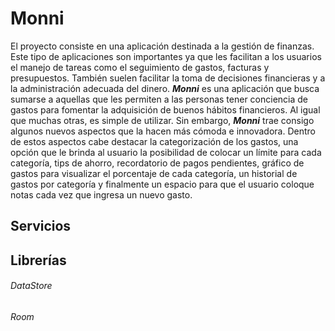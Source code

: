 # Monni
El proyecto consiste en una aplicación destinada a la gestión de finanzas. Este tipo de aplicaciones son importantes ya que les facilitan a los usuarios el manejo de tareas como el seguimiento de gastos, facturas y presupuestos. También suelen facilitar la toma de decisiones financieras y a la administración adecuada del dinero. ___Monni___ es una aplicación que busca sumarse a aquellas que les permiten a las personas tener conciencia de gastos para fomentar la adquisición de buenos hábitos financieros. Al igual que muchas otras, es simple de utilizar. Sin embargo, ___Monni___ trae consigo algunos nuevos aspectos que la hacen más cómoda e innovadora. Dentro de estos aspectos cabe destacar la categorización de los gastos, una opción que le brinda al usuario la posibilidad de colocar un límite para cada categoría, tips de ahorro, recordatorio de pagos pendientes, gráfico de gastos para visualizar el porcentaje de cada categoría, un historial de gastos por categoría y finalmente un espacio para que el usuario coloque notas cada vez que ingresa un nuevo gasto. 

## Servicios

## Librerías

###### DataStore

###### Room

